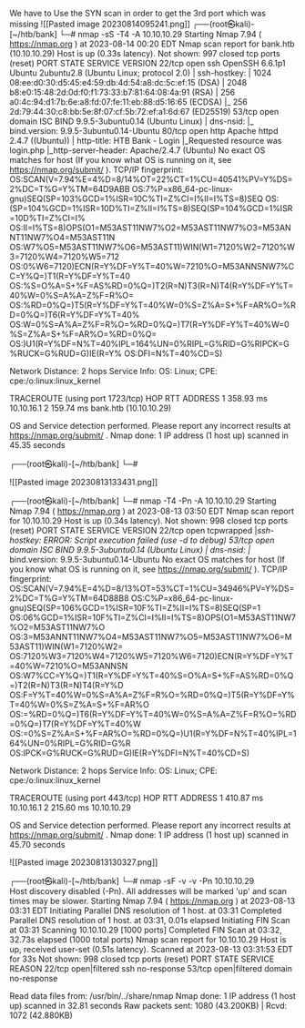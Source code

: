 We have to Use the SYN scan in order to get the 3rd port which was missing
![[Pasted image 20230814095241.png]]
┌──(root㉿kali)-[~/htb/bank]
└─# nmap -sS -T4 -A 10.10.10.29 
Starting Nmap 7.94 ( https://nmap.org ) at 2023-08-14 00:20 EDT
Nmap scan report for bank.htb (10.10.10.29)
Host is up (0.33s latency).
Not shown: 997 closed tcp ports (reset)
PORT   STATE SERVICE VERSION
22/tcp open  ssh     OpenSSH 6.6.1p1 Ubuntu 2ubuntu2.8 (Ubuntu Linux; protocol 2.0)
| ssh-hostkey: 
|   1024 08:ee:d0:30:d5:45:e4:59:db:4d:54:a8:dc:5c:ef:15 (DSA)
|   2048 b8:e0:15:48:2d:0d:f0:f1:73:33:b7:81:64:08:4a:91 (RSA)
|   256 a0:4c:94:d1:7b:6e:a8:fd:07:fe:11:eb:88:d5:16:65 (ECDSA)
|_  256 2d:79:44:30:c8:bb:5e:8f:07:cf:5b:72:ef:a1:6d:67 (ED25519)
53/tcp open  domain  ISC BIND 9.9.5-3ubuntu0.14 (Ubuntu Linux)
| dns-nsid: 
|_  bind.version: 9.9.5-3ubuntu0.14-Ubuntu
80/tcp open  http    Apache httpd 2.4.7 ((Ubuntu))
| http-title: HTB Bank - Login
|_Requested resource was login.php
|_http-server-header: Apache/2.4.7 (Ubuntu)
No exact OS matches for host (If you know what OS is running on it, see https://nmap.org/submit/ ).
TCP/IP fingerprint:
OS:SCAN(V=7.94%E=4%D=8/14%OT=22%CT=1%CU=40541%PV=Y%DS=2%DC=T%G=Y%TM=64D9ABB
OS:7%P=x86_64-pc-linux-gnu)SEQ(SP=103%GCD=1%ISR=10C%TI=Z%CI=I%II=I%TS=8)SEQ
OS:(SP=104%GCD=1%ISR=10D%TI=Z%II=I%TS=8)SEQ(SP=104%GCD=1%ISR=10D%TI=Z%CI=I%
OS:II=I%TS=8)OPS(O1=M53AST11NW7%O2=M53AST11NW7%O3=M53ANNT11NW7%O4=M53AST11N
OS:W7%O5=M53AST11NW7%O6=M53AST11)WIN(W1=7120%W2=7120%W3=7120%W4=7120%W5=712
OS:0%W6=7120)ECN(R=Y%DF=Y%T=40%W=7210%O=M53ANNSNW7%CC=Y%Q=)T1(R=Y%DF=Y%T=40
OS:%S=O%A=S+%F=AS%RD=0%Q=)T2(R=N)T3(R=N)T4(R=Y%DF=Y%T=40%W=0%S=A%A=Z%F=R%O=
OS:%RD=0%Q=)T5(R=Y%DF=Y%T=40%W=0%S=Z%A=S+%F=AR%O=%RD=0%Q=)T6(R=Y%DF=Y%T=40%
OS:W=0%S=A%A=Z%F=R%O=%RD=0%Q=)T7(R=Y%DF=Y%T=40%W=0%S=Z%A=S+%F=AR%O=%RD=0%Q=
OS:)U1(R=Y%DF=N%T=40%IPL=164%UN=0%RIPL=G%RID=G%RIPCK=G%RUCK=G%RUD=G)IE(R=Y%
OS:DFI=N%T=40%CD=S)

Network Distance: 2 hops
Service Info: OS: Linux; CPE: cpe:/o:linux:linux_kernel

TRACEROUTE (using port 1723/tcp)
HOP RTT       ADDRESS
1   358.93 ms 10.10.16.1
2   159.74 ms bank.htb (10.10.10.29)

OS and Service detection performed. Please report any incorrect results at https://nmap.org/submit/ .
Nmap done: 1 IP address (1 host up) scanned in 45.35 seconds
                                                                                                                                                             
┌──(root㉿kali)-[~/htb/bank]
└─# 


![[Pasted image 20230813133431.png]]

┌──(root㉿kali)-[~/htb/bank]
└─# nmap -T4 -Pn -A 10.10.10.29 
Starting Nmap 7.94 ( https://nmap.org ) at 2023-08-13 03:50 EDT
Nmap scan report for 10.10.10.29
Host is up (0.34s latency).
Not shown: 998 closed tcp ports (reset)
PORT   STATE SERVICE    VERSION
22/tcp open  tcpwrapped
|_ssh-hostkey: ERROR: Script execution failed (use -d to debug)
53/tcp open  domain     ISC BIND 9.9.5-3ubuntu0.14 (Ubuntu Linux)
| dns-nsid: 
|_  bind.version: 9.9.5-3ubuntu0.14-Ubuntu
No exact OS matches for host (If you know what OS is running on it, see https://nmap.org/submit/ ).
TCP/IP fingerprint:
OS:SCAN(V=7.94%E=4%D=8/13%OT=53%CT=1%CU=34946%PV=Y%DS=2%DC=T%G=Y%TM=64D88B8
OS:C%P=x86_64-pc-linux-gnu)SEQ(SP=106%GCD=1%ISR=10F%TI=Z%II=I%TS=8)SEQ(SP=1
OS:06%GCD=1%ISR=10F%TI=Z%CI=I%II=I%TS=8)OPS(O1=M53AST11NW7%O2=M53AST11NW7%O
OS:3=M53ANNT11NW7%O4=M53AST11NW7%O5=M53AST11NW7%O6=M53AST11)WIN(W1=7120%W2=
OS:7120%W3=7120%W4=7120%W5=7120%W6=7120)ECN(R=Y%DF=Y%T=40%W=7210%O=M53ANNSN
OS:W7%CC=Y%Q=)T1(R=Y%DF=Y%T=40%S=O%A=S+%F=AS%RD=0%Q=)T2(R=N)T3(R=N)T4(R=Y%D
OS:F=Y%T=40%W=0%S=A%A=Z%F=R%O=%RD=0%Q=)T5(R=Y%DF=Y%T=40%W=0%S=Z%A=S+%F=AR%O
OS:=%RD=0%Q=)T6(R=Y%DF=Y%T=40%W=0%S=A%A=Z%F=R%O=%RD=0%Q=)T7(R=Y%DF=Y%T=40%W
OS:=0%S=Z%A=S+%F=AR%O=%RD=0%Q=)U1(R=Y%DF=N%T=40%IPL=164%UN=0%RIPL=G%RID=G%R
OS:IPCK=G%RUCK=G%RUD=G)IE(R=Y%DFI=N%T=40%CD=S)

Network Distance: 2 hops
Service Info: OS: Linux; CPE: cpe:/o:linux:linux_kernel

TRACEROUTE (using port 443/tcp)
HOP RTT       ADDRESS
1   410.87 ms 10.10.16.1
2   215.60 ms 10.10.10.29

OS and Service detection performed. Please report any incorrect results at https://nmap.org/submit/ .
Nmap done: 1 IP address (1 host up) scanned in 45.70 seconds


![[Pasted image 20230813130327.png]]

┌──(root㉿kali)-[~/htb/bank]
└─# nmap -sF -v -v -Pn 10.10.10.29      
Host discovery disabled (-Pn). All addresses will be marked 'up' and scan times may be slower.
Starting Nmap 7.94 ( https://nmap.org ) at 2023-08-13 03:31 EDT
Initiating Parallel DNS resolution of 1 host. at 03:31
Completed Parallel DNS resolution of 1 host. at 03:31, 0.01s elapsed
Initiating FIN Scan at 03:31
Scanning 10.10.10.29 [1000 ports]
Completed FIN Scan at 03:32, 32.73s elapsed (1000 total ports)
Nmap scan report for 10.10.10.29
Host is up, received user-set (0.51s latency).
Scanned at 2023-08-13 03:31:53 EDT for 33s
Not shown: 998 closed tcp ports (reset)
PORT   STATE         SERVICE REASON
22/tcp open|filtered ssh     no-response
53/tcp open|filtered domain  no-response

Read data files from: /usr/bin/../share/nmap
Nmap done: 1 IP address (1 host up) scanned in 32.81 seconds
           Raw packets sent: 1080 (43.200KB) | Rcvd: 1072 (42.880KB)
